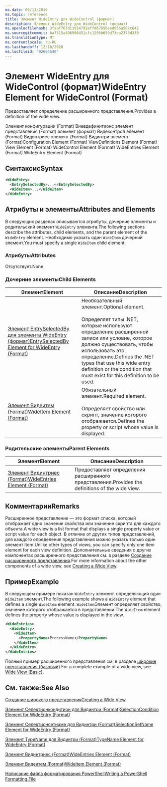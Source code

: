 ```yaml
---
ms.date: 09/13/2016
ms.topic: reference
title: Элемент WideEntry для WideControl (формат)
description: Элемент WideEntry для WideControl (формат)
ms.openlocfilehash: 3faaf767d11914792effd6765beed956a502c642
ms.sourcegitcommit: ba7315a496986451cfc1296b659d73ea2373d3f0
ms.translationtype: MT
ms.contentlocale: ru-RU
ms.lasthandoff: 12/10/2020
ms.locfileid: "92664540"
---
```

# <a name="wideentry-element-for-widecontrol-format"></a><span data-ttu-id="ccd01-103">Элемент WideEntry для WideControl (формат)</span><span class="sxs-lookup"><span data-stu-id="ccd01-103">WideEntry Element for WideControl (Format)</span></span>

<span data-ttu-id="ccd01-104">Предоставляет определение расширенного представления.</span><span class="sxs-lookup"><span data-stu-id="ccd01-104">Provides a definition of the wide view.</span></span>

<span data-ttu-id="ccd01-105">Элемент конфигурации (Format) Виевдефинитионс элемент представления (Format) элемент (формат) Видеконтрол элемент (Format) Видинтриес элемент (Format) Видинтри элемент (Format)</span><span class="sxs-lookup"><span data-stu-id="ccd01-105">Configuration Element (Format) ViewDefinitions Element (Format) View Element (Format) WideControl Element (Format) WideEntries Element (Format) WideEntry Element (Format)</span></span>

## <a name="syntax"></a><span data-ttu-id="ccd01-106">Синтаксис</span><span class="sxs-lookup"><span data-stu-id="ccd01-106">Syntax</span></span>

```xml
<WideEntry>
  <EntrySelectedBy>...</EntrySelectedBy>
  <WideItem>...</WideItem>
</WideEntry>
```

## <a name="attributes-and-elements"></a><span data-ttu-id="ccd01-107">Атрибуты и элементы</span><span class="sxs-lookup"><span data-stu-id="ccd01-107">Attributes and Elements</span></span>

<span data-ttu-id="ccd01-108">В следующих разделах описываются атрибуты, дочерние элементы и родительский элемент `WideEntry` элемента.</span><span class="sxs-lookup"><span data-stu-id="ccd01-108">The following sections describe the attributes, child elements, and the parent element of the `WideEntry` element.</span></span> <span data-ttu-id="ccd01-109">Необходимо указать один `WideItem` дочерний элемент.</span><span class="sxs-lookup"><span data-stu-id="ccd01-109">You must specify a single `WideItem` child element.</span></span>

### <a name="attributes"></a><span data-ttu-id="ccd01-110">Атрибуты</span><span class="sxs-lookup"><span data-stu-id="ccd01-110">Attributes</span></span>

<span data-ttu-id="ccd01-111">Отсутствует.</span><span class="sxs-lookup"><span data-stu-id="ccd01-111">None.</span></span>

### <a name="child-elements"></a><span data-ttu-id="ccd01-112">Дочерние элементы</span><span class="sxs-lookup"><span data-stu-id="ccd01-112">Child Elements</span></span>

|<span data-ttu-id="ccd01-113">Элемент</span><span class="sxs-lookup"><span data-stu-id="ccd01-113">Element</span></span>|<span data-ttu-id="ccd01-114">Описание</span><span class="sxs-lookup"><span data-stu-id="ccd01-114">Description</span></span>|
|-------------|-----------------|
|[<span data-ttu-id="ccd01-115">Элемент EntrySelectedBy для элемента WideEntry (формат)</span><span class="sxs-lookup"><span data-stu-id="ccd01-115">EntrySelectedBy Element for WideEntry (Format)</span></span>](./entryselectedby-element-for-wideentry-format.md)|<span data-ttu-id="ccd01-116">Необязательный элемент.</span><span class="sxs-lookup"><span data-stu-id="ccd01-116">Optional element.</span></span><br /><br /> <span data-ttu-id="ccd01-117">Определяет типы .NET, которые используют определение расширенной записи или условие, которое должно существовать, чтобы использовать это определение.</span><span class="sxs-lookup"><span data-stu-id="ccd01-117">Defines the .NET types that use this wide entry definition or the condition that must exist for this definition to be used.</span></span>|
|[<span data-ttu-id="ccd01-118">Элемент Видеитем (Format)</span><span class="sxs-lookup"><span data-stu-id="ccd01-118">WideItem Element (Format)</span></span>](./wideitem-element-for-widecontrol-format.md)|<span data-ttu-id="ccd01-119">Обязательный элемент.</span><span class="sxs-lookup"><span data-stu-id="ccd01-119">Required element.</span></span><br /><br /> <span data-ttu-id="ccd01-120">Определяет свойство или скрипт, значение которого отображается.</span><span class="sxs-lookup"><span data-stu-id="ccd01-120">Defines the property or script whose value is displayed.</span></span>|

### <a name="parent-elements"></a><span data-ttu-id="ccd01-121">Родительские элементы</span><span class="sxs-lookup"><span data-stu-id="ccd01-121">Parent Elements</span></span>

|<span data-ttu-id="ccd01-122">Элемент</span><span class="sxs-lookup"><span data-stu-id="ccd01-122">Element</span></span>|<span data-ttu-id="ccd01-123">Описание</span><span class="sxs-lookup"><span data-stu-id="ccd01-123">Description</span></span>|
|-------------|-----------------|
|[<span data-ttu-id="ccd01-124">Элемент Видинтриес (Format)</span><span class="sxs-lookup"><span data-stu-id="ccd01-124">WideEntries Element (Format)</span></span>](./wideentries-element-for-widecontrol-format.md)|<span data-ttu-id="ccd01-125">Предоставляет определения расширенного представления.</span><span class="sxs-lookup"><span data-stu-id="ccd01-125">Provides the definitions of the wide view.</span></span>|

## <a name="remarks"></a><span data-ttu-id="ccd01-126">Комментарии</span><span class="sxs-lookup"><span data-stu-id="ccd01-126">Remarks</span></span>

<span data-ttu-id="ccd01-127">Расширенное представление — это формат списка, который отображает одно значение свойства или значение скрипта для каждого объекта.</span><span class="sxs-lookup"><span data-stu-id="ccd01-127">A wide view is a list format that displays a single property value or script value for each object.</span></span> <span data-ttu-id="ccd01-128">В отличие от других типов представлений, для каждого определения представления можно указать только один элемент Item.</span><span class="sxs-lookup"><span data-stu-id="ccd01-128">Unlike other types of views, you can specify only one item element for each view definition.</span></span> <span data-ttu-id="ccd01-129">Дополнительные сведения о других компонентах расширенного представления см. в разделе [Создание расширенного представления](./creating-a-wide-view.md).</span><span class="sxs-lookup"><span data-stu-id="ccd01-129">For more information about the other components of a wide view, see [Creating a Wide View](./creating-a-wide-view.md).</span></span>

## <a name="example"></a><span data-ttu-id="ccd01-130">Пример</span><span class="sxs-lookup"><span data-stu-id="ccd01-130">Example</span></span>

<span data-ttu-id="ccd01-131">В следующем примере показан `WideEntry` элемент, определяющий один `WideItem` элемент.</span><span class="sxs-lookup"><span data-stu-id="ccd01-131">The following example shows a `WideEntry` element that defines a single `WideItem` element.</span></span> <span data-ttu-id="ccd01-132">`WideItem`Элемент определяет свойство, значение которого отображается в представлении.</span><span class="sxs-lookup"><span data-stu-id="ccd01-132">The `WideItem` element defines the property whose value is displayed in the view.</span></span>

```xml
<WideEntries>
  <WideEntry>
    <WideItem>
      <PropertyName>ProcessName</PropertyName>
    </WideItem>
  </WideEntry>
</WideEntries>

```

<span data-ttu-id="ccd01-133">Полный пример расширенного представления см. в разделе [широкие представления (базовый)](./wide-view-basic.md).</span><span class="sxs-lookup"><span data-stu-id="ccd01-133">For a complete example of a wide view, see [Wide View (Basic)](./wide-view-basic.md).</span></span>

## <a name="see-also"></a><span data-ttu-id="ccd01-134">См. также:</span><span class="sxs-lookup"><span data-stu-id="ccd01-134">See Also</span></span>

[<span data-ttu-id="ccd01-135">Создание широкого представления</span><span class="sxs-lookup"><span data-stu-id="ccd01-135">Creating a Wide View</span></span>](./creating-a-wide-view.md)

[<span data-ttu-id="ccd01-136">Элемент Селектионкондитион для Видинтри (Format)</span><span class="sxs-lookup"><span data-stu-id="ccd01-136">SelectionCondition Element for WideEntry (Format)</span></span>](./selectioncondition-element-for-entryselectedby-for-widecontrol-format.md)

[<span data-ttu-id="ccd01-137">Элемент Селектионсетнаме для Видинтри (Format)</span><span class="sxs-lookup"><span data-stu-id="ccd01-137">SelectionSetName Element for WideEntry (Format)</span></span>](./selectionsetname-element-for-entryselectedby-for-widecontrol-format.md)

[<span data-ttu-id="ccd01-138">Элемент TypeName для Видинтри (Format)</span><span class="sxs-lookup"><span data-stu-id="ccd01-138">TypeName Element for WideEntry (Format)</span></span>](./typename-element-for-entryselectedby-for-wideentry-format.md)

[<span data-ttu-id="ccd01-139">Элемент Видинтриес (Format)</span><span class="sxs-lookup"><span data-stu-id="ccd01-139">WideEntries Element (Format)</span></span>](./wideentries-element-for-widecontrol-format.md)

[<span data-ttu-id="ccd01-140">Элемент Видеитем (Format)</span><span class="sxs-lookup"><span data-stu-id="ccd01-140">WideItem Element (Format)</span></span>](./wideitem-element-for-widecontrol-format.md)

[<span data-ttu-id="ccd01-141">Написание файла форматирования PowerShell</span><span class="sxs-lookup"><span data-stu-id="ccd01-141">Writing a PowerShell Formatting File</span></span>](./writing-a-powershell-formatting-file.md)
